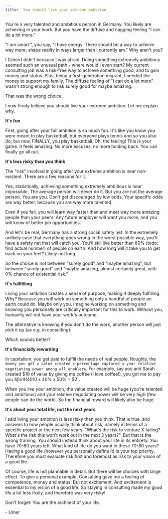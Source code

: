 ```yaml
---
title:  You should live your extreme ambition
---
```


You're a very talented and ambitious person in Germany. You likely are achieving in your work. But you have the diffuse and nagging feeling "I can do a lot more."

"I am smart.", you say, "I have energy. There should be a way to achieve way more; shape reality in ways larger than I currently am." Why aren't you?

I (Umer) didn't because I was afraid. Doing something extremely ambitious seemed such an unusual path - where would I even start? My current consulting job was a risk-free way to achieve something good, and to gain money and status. Plus, being a first-generation migrant, I needed the money to support my family. The diffuse feeling of "I can do a lot more" wasn't strong enough to risk surely good for maybe amazing.

That was the wrong choice.

I now firmly believe you should live your extreme ambition. Let me explain why.

**It's fun**

First, going after your full ambition is so much fun. It's like you know you were meant to play basketball, but everyone plays tennis and so you also do; but now, FINALLY, you play basketball. Oh, the feeling! This is your game. It feels amazing. No more excuses, no more holding back. You can finally go all out.

**It's less risky than you think**

The "risk" involved in going after your extreme ambition is near non-existent. There are a few reasons for it.

Yes, statistically, achieving something extremely ambitious is near impossible. The average person will never do it. But you are not the average person. You are you. Don't get discouraged by low odds. Your specific odds are way better, because you are way more talented. 

Even if you fail, you will learn way faster than and meet way more amazing people than your peers. Any future employer will want you more, and you will know of better job opportunities.

And let's be real, Germany has a strong social safety net. In the extremely unlikely case that everything goes wrong in the worst possible way, you'll have a safety net that will catch you. You'll still live better than 80% (todo: find actual number) of people on earth. And how long will it take you to get back on your feet? Likely not long.

So the choice is not between "surely good" and "maybe amazing", but between "surely good" and "maybe amazing, almost certainly great, with 0% chance of existential risk."

**It's fullfilling**

Living your ambition creates a sense of purpose, making it deeply fulfilling. Why? Because you will work on something only a handful of people on earth could do. Maybe only you. Imagine working on something and knowing you personally are critically important for this to work. Without you, humanity will not have your work's outcome.

The alternative is knowing if you don't do the work, another person will just pick it up (as e.g. in consulting).

Which sounds better? 

**It's financially rewarding**

In capitalism, you get paid to fulfill the needs of real people. Roughly, the `money you get = value created x percentage captured x your relative negotiating power among all enablers`.
For example, say you and Sarah created $10 of value by giving me coffee (I love coffee!), you got me to pay you $4 for it (40% capture rate), and you and Sarah are equally important for making "Umer gets coffee" happen (50% relative negotiating power). So you get `$10 x 40% x 50% = $2`.

When you live your ambition, the value created will be huge (you're talented and ambitious) and your relative negotiating power will be very high (few people can do the work). So the financial reward will likely also be huge.

**It's about your total life, not the next years**

I said living your ambition is less risky than you think. That is true, and answers to how people usually think about risk, namely in terms of a specific project or the next few years. "What's the risk to venture X failing? What's the risk this won't work out in the next 3 years?". But that is the wrong framing. You should instead think about your life in its entirety. You have 70-80 years left. What kind of life do you want in these 70-80 years? Having a good life (however you personally define it) is your top priority. Therefore you must evaluate risk first and foremost as risk to your vision of a good life.

Of course, life is not plannable in detail. But there will be choices with large effect. To give a personal example: Consulting gave me a feeling of competence, money and status. But not excitement. And excitement is essential to my vision of a good life. So staying in consulting made my good life a lot less likely, and therefore was very risky!

Don't forget: You are the architect of your life.

\- Umer
